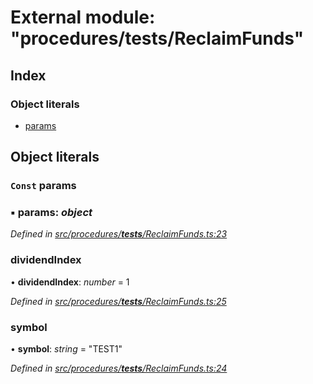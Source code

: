 # External module: "procedures/**tests**/ReclaimFunds"

## Index

### Object literals

- [params](_procedures___tests___reclaimfunds_.md#const-params)

## Object literals

### `Const` params

### ▪ **params**: _object_

_Defined in [src/procedures/**tests**/ReclaimFunds.ts:23](https://github.com/PolymathNetwork/polymath-sdk/blob/d80c6e9/src/procedures/__tests__/ReclaimFunds.ts#L23)_

### dividendIndex

• **dividendIndex**: _number_ = 1

_Defined in [src/procedures/**tests**/ReclaimFunds.ts:25](https://github.com/PolymathNetwork/polymath-sdk/blob/d80c6e9/src/procedures/__tests__/ReclaimFunds.ts#L25)_

### symbol

• **symbol**: _string_ = "TEST1"

_Defined in [src/procedures/**tests**/ReclaimFunds.ts:24](https://github.com/PolymathNetwork/polymath-sdk/blob/d80c6e9/src/procedures/__tests__/ReclaimFunds.ts#L24)_
